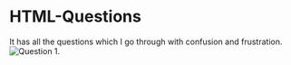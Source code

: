 # HTML-Questions
It has all the questions which I go through with confusion and frustration.
![Question 1.](path/to/your/image.jpg)
